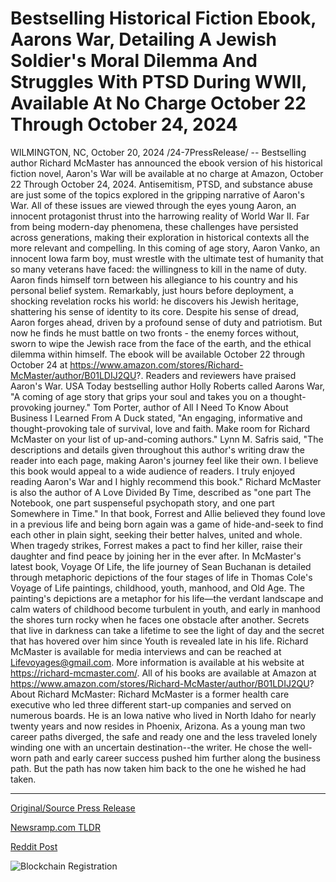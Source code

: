# Bestselling Historical Fiction Ebook, Aarons War, Detailing A Jewish Soldier's Moral Dilemma And Struggles With PTSD During WWII, Available At No Charge October 22 Through October 24, 2024

WILMINGTON, NC, October 20, 2024 /24-7PressRelease/ -- Bestselling author Richard McMaster has announced the ebook version of his historical fiction novel, Aaron's War will be available at no charge at Amazon, October 22 Through October 24, 2024.  Antisemitism, PTSD, and substance abuse are just some of the topics explored in the gripping narrative of Aaron's War. All of these issues are viewed through the eyes young Aaron, an innocent protagonist thrust into the harrowing reality of World War II. Far from being modern-day phenomena, these challenges have persisted across generations, making their exploration in historical contexts all the more relevant and compelling.  In this coming of age story, Aaron Vanko, an innocent Iowa farm boy, must wrestle with the ultimate test of humanity that so many veterans have faced: the willingness to kill in the name of duty. Aaron finds himself torn between his allegiance to his country and his personal belief system. Remarkably, just hours before deployment, a shocking revelation rocks his world: he discovers his Jewish heritage, shattering his sense of identity to its core.  Despite his sense of dread, Aaron forges ahead, driven by a profound sense of duty and patriotism. But now he finds he must battle on two fronts - the enemy forces without, sworn to wipe the Jewish race from the face of the earth, and the ethical dilemma within himself.  The ebook will be available October 22 through October 24 at https://www.amazon.com/stores/Richard-McMaster/author/B01LDIJ2QU?.  Readers and reviewers have praised Aaron's War. USA Today bestselling author Holly Roberts called Aarons War, "A coming of age story that grips your soul and takes you on a thought-provoking journey." Tom Porter, author of All I Need To Know About Business I Learned From A Duck stated, "An engaging, informative and thought-provoking tale of survival, love and faith. Make room for Richard McMaster on your list of up-and-coming authors." Lynn M. Safris said, "The descriptions and details given throughout this author's writing draw the reader into each page, making Aaron's journey feel like their own. I believe this book would appeal to a wide audience of readers. I truly enjoyed reading Aaron's War and I highly recommend this book."  Richard McMaster is also the author of A Love Divided By Time, described as "one part The Notebook, one part suspenseful psychopath story, and one part Somewhere in Time." In that book, Forrest and Allie believed they found love in a previous life and being born again was a game of hide-and-seek to find each other in plain sight, seeking their better halves, united and whole. When tragedy strikes, Forrest makes a pact to find her killer, raise their daughter and find peace by joining her in the ever after.  In McMaster's latest book, Voyage Of Life, the life journey of Sean Buchanan is detailed through metaphoric depictions of the four stages of life in Thomas Cole's Voyage of Life paintings, childhood, youth, manhood, and Old Age. The painting's depictions are a metaphor for his life—the verdant landscape and calm waters of childhood become turbulent in youth, and early in manhood the shores turn rocky when he faces one obstacle after another. Secrets that live in darkness can take a lifetime to see the light of day and the secret that has hovered over him since Youth is revealed late in his life.  Richard McMaster is available for media interviews and can be reached at Lifevoyages@gmail.com. More information is available at his website at https://richard-mcmaster.com/. All of his books are available at Amazon at https://www.amazon.com/stores/Richard-McMaster/author/B01LDIJ2QU?  About Richard McMaster:  Richard McMaster is a former health care executive who led three different start-up companies and served on numerous boards. He is an Iowa native who lived in North Idaho for nearly twenty years and now resides in Phoenix, Arizona.  As a young man two career paths diverged, the safe and ready one and the less traveled lonely winding one with an uncertain destination--the writer. He chose the well-worn path and early career success pushed him further along the business path. But the path has now taken him back to the one he wished he had taken. 

---

[Original/Source Press Release](https://www.24-7pressrelease.com/press-release/515410/bestselling-historical-fiction-ebook-aarons-war-detailing-a-jewish-soldiers-moral-dilemma-and-struggles-with-ptsd-during-wwii-available-at-no-charge-october-22-through-october-24-2024)
                    

[Newsramp.com TLDR](https://newsramp.com/curated-news/bestselling-author-richard-mcmaster-announces-free-ebook-of-aaron-s-war-on-amazon/c42a22c69800c7a9d3457eb2ed0616b4) 

 



[Reddit Post](https://www.reddit.com/r/BookNews/comments/1g91d1s/bestselling_author_richard_mcmaster_announces/) 



![Blockchain Registration](https://cdn.newsramp.app/24-7PressRelease/qrcode/2410/21/pint11SS.webp)